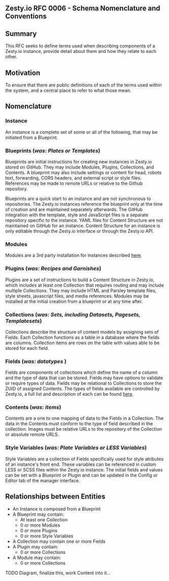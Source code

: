 ## Zesty.io RFC 0006 - Schema Nomenclature and Conventions

## Summary

This RFC seeks to define terms used when describing components of a Zesty.io instance, provide detail about them and how they relate to each other.

## Motivation

To ensure that there are public definitions of each of the terms used within the system, and a central place to refer to what those mean.

## Nomenclature

### Instance
An instance is a complete set of some or all of the following, that may be initiated from a Blueprint.

### Blueprints (_was: Plates or Templates_)
Blueprints are initial instructions for creating new instances in Zesty.io stored on GitHub. They may include Modules, Plugins, Collections, and Contents.  A blueprint may also include settings or content for head, robots text, forwarding, CORS headers, and external script or style files. References may be made to remote URLs or relative to the Github repository.

Blueprints are a quick start to an instance and are not synchronous to repositories. The Zesty.io instances reference the blueprint only at the time of creation and are maintained separately afterwards. The GitHub integration with the template, style and JavaScript files is a separate repository specific to the instance. YAML files for Content Structure are not maintained on GitHub for an instance. Content Structure for an instance is only editable through the Zesty.io interface or through the Zesty.io API.

### Modules
Modules are a 3rd party installation for instances described [here](rfc-0003-embedded-3rd-party-interfaces.md).

### Plugins (_was: Recipes and Garnishes_)
Plugins are a set of instructions to build a Content Structure in Zesty.io, which includes at least one Collection that requires routing and may include multiple Collections. They may include HTML and Parsley template files, style sheets, javascript files, and media references. Modules may be installed at the initial creation from a blueprint or at any time after.

### Collections  (_was: Sets, including Datasets, Pagesets, Templatesets_)
Collections describe the structure of content models by assigning sets of Fields. Each Collection functions as a table in a database where the fields are columns. Collection items are rows on the table with values able to be stored for each field.

### Fields (_was:  datatypes_ )
Fields are components of collections which define the name of a column and the type of data that can be stored. Fields may have options to validate or require types of data. Fields may be relational to Collections to store the ZUID of assigned Contents. The types of fields available are controlled by Zesty.io, a full list and description of each can be found [here](https://developer.zesty.io/docs/content-schemas/set-fields/).

### Contents (_was: items_)
Contents are a one to one mapping of data to the Fields in a Collection. The data in the Contents must conform to the type of field described in the collection. Images must be relative URLs to the repository of the Collection or absolute remote URLS.

### Style Variables (_was: Plate Variables or LESS Variables_)
Style Variables are a collection of Fields specifically used for style atributes of an instance's front end. These variables can be referenced in custom LESS or SCSS files within the Zesty.io instance. The initial fields and values can be set with a Blueprint or Plugin and can be updated in the Config or Editor tab of the manager interface.

## Relationships between Entities

* An Instance is composed from a Blueprint
* A Blueprint may contain:
  * At least one Collection
  * 0 or more Modules
  * 0 or more Plugins
  * 0 or more Style Variables
* A Collection may contain one or more Fields
* A Plugin may contain:
  * 0 or more Collections
* A Module may contain:
  * 0 or more Collections
  
TODO Diagram, finalize this, work Content into it...

